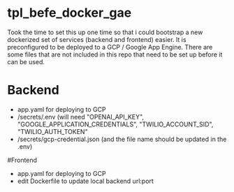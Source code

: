 # tpl_befe_docker_gae

Took the time to set this up one time so that i could bootstrap a new dockerized set of services (backend and frontend) easier.  It is preconfigured to be deployed to a GCP / Google App Engine. There are some files that are not included in this repo that need to be set up before it can be used.

# Backend
* app.yaml for deploying to GCP
* /secrets/.env (will need "OPENAI_API_KEY", "GOOGLE_APPLICATION_CREDENTIALS", "TWILIO_ACCOUNT_SID", "TWILIO_AUTH_TOKEN"
* /secrets/gcp-credential.json (and the file name should be updated in the .env)

#Frontend
* app.yaml for deploying to GCP
* edit Dockerfile to update local backend url:port
